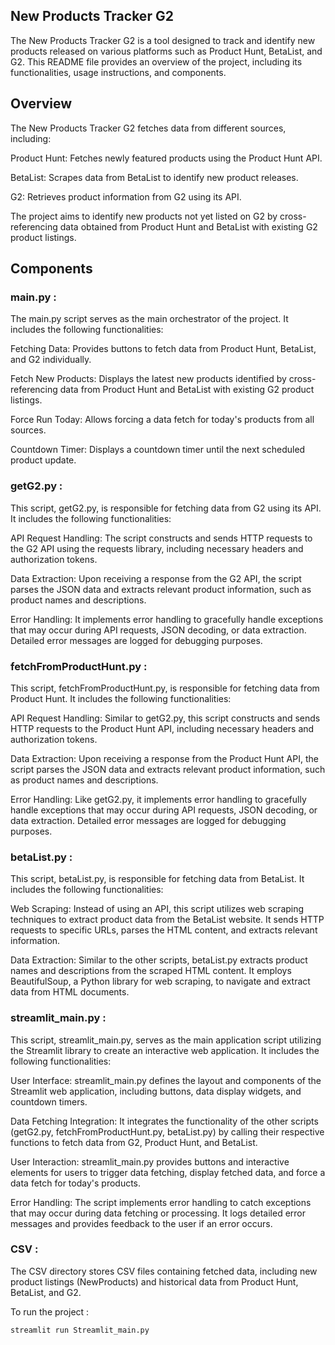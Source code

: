 ## New Products Tracker G2

The New Products Tracker G2 is a tool designed to track and identify new products released on various platforms such as Product Hunt, BetaList, and G2. This README file provides an overview of the project, including its functionalities, usage instructions, and components.

## Overview

The New Products Tracker G2 fetches data from different sources, including:

Product Hunt: Fetches newly featured products using the Product Hunt API.

BetaList: Scrapes data from BetaList to identify new product releases.

G2: Retrieves product information from G2 using its API.

The project aims to identify new products not yet listed on G2 by cross-referencing data obtained from Product Hunt and BetaList with existing G2 product listings.

## Components


### main.py : 
The main.py script serves as the main orchestrator of the project. It includes the following functionalities:

Fetching Data: Provides buttons to fetch data from Product Hunt, BetaList, and G2 individually.

Fetch New Products: Displays the latest new products identified by cross-referencing data from Product Hunt and BetaList with existing G2 product listings.

Force Run Today: Allows forcing a data fetch for today's products from all sources.

Countdown Timer: Displays a countdown timer until the next scheduled product update.


### getG2.py : 
This script, getG2.py, is responsible for fetching data from G2 using its API. It includes the following functionalities:

API Request Handling: The script constructs and sends HTTP requests to the G2 API using the requests library, including necessary headers and authorization tokens.

Data Extraction: Upon receiving a response from the G2 API, the script parses the JSON data and extracts relevant product information, such as product names and descriptions.

Error Handling: It implements error handling to gracefully handle exceptions that may occur during API requests, JSON decoding, or data extraction. Detailed error messages are logged for debugging purposes.

### fetchFromProductHunt.py : 
This script, fetchFromProductHunt.py, is responsible for fetching data from Product Hunt. It includes the following functionalities:

API Request Handling: Similar to getG2.py, this script constructs and sends HTTP requests to the Product Hunt API, including necessary headers and authorization tokens.

Data Extraction: Upon receiving a response from the Product Hunt API, the script parses the JSON data and extracts relevant product information, such as product names and descriptions.

Error Handling: Like getG2.py, it implements error handling to gracefully handle exceptions that may occur during API requests, JSON decoding, or data extraction. Detailed error messages are logged for debugging purposes.

### betaList.py : 
This script, betaList.py, is responsible for fetching data from BetaList. It includes the following functionalities:

Web Scraping: Instead of using an API, this script utilizes web scraping techniques to extract product data from the BetaList website. It sends HTTP requests to specific URLs, parses the HTML content, and extracts relevant information.

Data Extraction: Similar to the other scripts, betaList.py extracts product names and descriptions from the scraped HTML content. It employs BeautifulSoup, a Python library for web scraping, to navigate and extract data from HTML documents.


### streamlit_main.py : 
This script, streamlit_main.py, serves as the main application script utilizing the Streamlit library to create an interactive web application. It includes the following functionalities:

User Interface: streamlit_main.py defines the layout and components of the Streamlit web application, including buttons, data display widgets, and countdown timers.

Data Fetching Integration: It integrates the functionality of the other scripts (getG2.py, fetchFromProductHunt.py, betaList.py) by calling their respective functions to fetch data from G2, Product Hunt, and BetaList.

User Interaction: streamlit_main.py provides buttons and interactive elements for users to trigger data fetching, display fetched data, and force a data fetch for today's products.

Error Handling: The script implements error handling to catch exceptions that may occur during data fetching or processing. It logs detailed error messages and provides feedback to the user if an error occurs.

### CSV : 
The CSV directory stores CSV files containing fetched data, including new product listings (NewProducts) and historical data from Product Hunt, BetaList, and G2.


To run the project : 
```bash
streamlit run Streamlit_main.py
